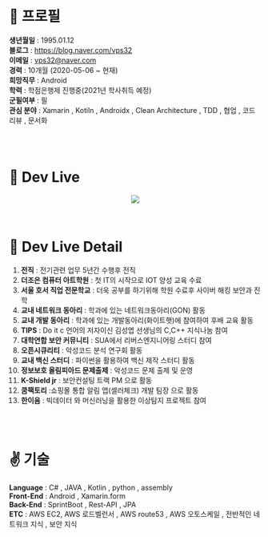 

# :bust_in_silhouette: 프로필
**생년월일** :  1995.01.12<br/>
**블로그** : https://blog.naver.com/vps32<br/>
**이메일** : vps32@naver.com<br/>
**경력** : 10개월 (2020-05-06 ~ 현재) <br/>
**희망직무** : Android <br/>
**학력** : 학점은행제 진행중(2021년 학사취득 예정) <br/>
**군필여부** : 필 <br/>
**관심 분야** : Xamarin , Kotiln , Androidx ,  Clean Architecture , TDD , 협업 , 코드리뷰 , 문서화

<br/>
<br/>

# :rocket: Dev Live

<p align="center">
  <img src="https://user-images.githubusercontent.com/52993842/110482527-1a04d300-812c-11eb-975f-75bc0cb0f45c.png">
</p> 
<br/>

# :mag_right: Dev Live Detail


1. **전직** : 전기관련 업무 5년간 수행후 전직
2. **더조은 컴퓨터 아트학원** : 첫 IT의 시작으로 IOT 양성 교육 수료
3. **서울 호서 직업 전문학교** : 더욱 공부를 하기위해 학원 수료후 사이버 해킹 보안과 진학
4. **교내 네트워크 동아리** : 학과에 있는 네트워크동아리(GON) 활동
5. **교내 개발 동아리** : 학과에 있는 개발동아리(화이트햇)에 참여하여 후배 교육 활동
6. **TIPS**  : Do it c 언어의 저자이신 김성엽 선생님의 C,C++ 지식나눔 참여
7. **대학연합 보안 커뮤니티** : SUA에서 리버스엔지니어링 스터디 참여
8. **오픈시큐리티** : 악성코드 분석 연구회 활동
9. **교내 백신 스터디** : 파이썬을 활용하여 백신 제작 스터디 활동
10. **정보보호 올림피아드 문제출제** : 악성코드 문제 출제 및 운영
11. **K-Shield jr** : 보안컨설팅 트랙 PM 으로 활동
12. **쿰팩토리** :쇼핑몰 통합 알림 앱(셀러체크) 개발 팀장 으로 활동
13. **한이음** : 빅데이터 와 머신러닝을 활용한 이상탐지 프로젝트 참여

<br/>
<br/>

# :v: 기술
**Language** : C# , JAVA , Kotlin , python , assembly  <br/>
**Front-End** : Android , Xamarin.form <br/>
**Back-End** : SprintBoot , Rest-API , JPA <br/>
**ETC** : AWS EC2, AWS 로드벨런서 , AWS route53 , AWS 오토스케일 , 전반적인 네트워크 지식 , 보안 지식 <br/>


<br/>
<br/>

